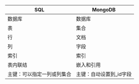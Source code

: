 | SQL| MongoDB|
| --- | --- |
|数据库 | 数据库 |
| 表 | 集合 |
|行 | 文档 |
| 列 | 字段 |
|索引 | 索引 |
|表内联结 | 嵌入和引用 |
| 主键：可以指定一列或列集合 | 主键：自动设置到_id字段 |
